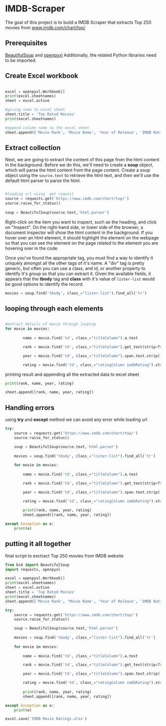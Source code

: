 # IMDB-Scraper
The goal of this project is to build a IMDB Scraper that extracts Top 250 movies from www.imdb.com/chart/top/

## Prerequisites
[BeautifulSoup]() and [openpyxl]()
Additionally, the related Python libraries need to be imported.

## Create Excel workbook
```python

excel = openpyxl.Workbook()
print(excel.sheetnames)
sheet = excel.active

#giving name to excel sheet
sheet.title = 'Top Rated Movies'
print(excel.sheetnames)

#append column name to the excel sheet
sheet.append(['Movie Rank', 'Movie Name', 'Year of Release', 'IMDB Rating'])
```
## Extract collection
Next, we are going to extract the content of this page from the html content in the background.  Before we do this, we'll need to create a **soup** object, which will parse the html content from the page content. Create a soup object using the `source.text` to retrieve the html text, and then we'll use the default html parser to parse the html.

```python

#loading url using  get request
source = requests.get('https://www.imdb.com/chart/top/')
source.raise_for_status()
    
soup = BeautifulSoup(source.text,'html.parser')
```
Right-click on the item you want to inspect, such as the heading, and click on "Inspect". On the right-hand side, or lower side of the browser, a document inspector will show the html content in the background. If you hover over an html element, it should highlight the element on the webpage so that you can see the element on the page related to the element you are hovering over in the code.

Once you've found the appropriate tag, you must find a way to identify it uniquely amongst all the other tags of it's name. A "div" tag is pretty generic, but often you can use a class, and id, or another property to identify it's group so that you can extract it. Given the available fields, it appears that the **tbody** tag and **class** with it's value of `lister-list` would be good options to identify the record.

```python
movies = soup.find('tbody', class_="lister-list").find_all('tr')
```

## looping through each elements

```python

#extract details of movie through looping
for movie in movies:
        
        name = movie.find('td', class_="titleColumn").a.text

        rank = movie.find('td', class_="titleColumn").get_text(strip=True).split('.')[0]

        year = movie.find('td', class_="titleColumn").span.text.strip('()')

        rating = movie.find('td', class_="ratingColumn imdbRating").strong.text
```

printing result and appending all the extracted data to excel sheet
```python
print(rank, name, year, rating)

sheet.append([rank, name, year, rating])
````

## Handling errors
using **try** and **except** method we can avoid any error while loading url

```python
try:
    source = requests.get('https://www.imdb.com/chart/top/')
    source.raise_for_status()

    soup = BeautifulSoup(source.text,'html.parser')
    
    movies = soup.find('tbody', class_="lister-list").find_all('tr')
    
    for movie in movies:
        
        name = movie.find('td', class_="titleColumn").a.text

        rank = movie.find('td', class_="titleColumn").get_text(strip=True).split('.')[0]

        year = movie.find('td', class_="titleColumn").span.text.strip('()')

        rating = movie.find('td', class_="ratingColumn imdbRating").strong.text
        
        print(rank, name, year, rating)
        sheet.append([rank, name, year, rating])

except Exception as e:
    print(e)
```

## putting it all together
final script to exctract Top 250 movies from IMDB website
```python
from bs4 import BeautifulSoup
import requests, openpyxl

excel = openpyxl.Workbook()
print(excel.sheetnames)
sheet = excel.active
sheet.title = 'Top Rated Movies'
print(excel.sheetnames)
sheet.append(['Movie Rank', 'Movie Name', 'Year of Release', 'IMDB Rating'])

try:
    source = requests.get('https://www.imdb.com/chart/top/')
    source.raise_for_status()

    soup = BeautifulSoup(source.text,'html.parser')
    
    movies = soup.find('tbody', class_="lister-list").find_all('tr')
    
    for movie in movies:
        
        name = movie.find('td', class_="titleColumn").a.text

        rank = movie.find('td', class_="titleColumn").get_text(strip=True).split('.')[0]

        year = movie.find('td', class_="titleColumn").span.text.strip('()')

        rating = movie.find('td', class_="ratingColumn imdbRating").strong.text
        
        print(rank, name, year, rating)
        sheet.append([rank, name, year, rating])

except Exception as e:
    print(e)

excel.save('IMDB Movie Ratings.xlsx')
```
